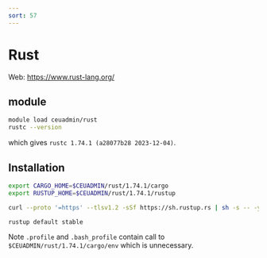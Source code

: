 ```yaml
---
sort: 57
---
```


# Rust

Web: <https://www.rust-lang.org/>

## module

```bash
module load ceuadmin/rust
rustc --version
```

which gives `rustc 1.74.1 (a28077b28 2023-12-04)`.

## Installation

```bash
export CARGO_HOME=$CEUADMIN/rust/1.74.1/cargo
export RUSTUP_HOME=$CEUADMIN/rust/1.74.1/rustup

curl --proto '=https' --tlsv1.2 -sSf https://sh.rustup.rs | sh -s -- -y

rustup default stable
```

Note `.profile` and `.bash_profile` contain call to `$CEUADMIN/rust/1.74.1/cargo/env` which is unnecessary.
